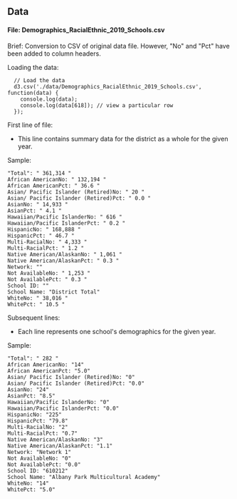 ## Data

#### File: Demographics_RacialEthnic_2019_Schools.csv

Brief: Conversion to CSV of original data file. However, "No" and "Pct"
have been added to column headers.

Loading the data:

```
  // Load the data
  d3.csv('./data/Demographics_RacialEthnic_2019_Schools.csv', function(data) {
    console.log(data);
    console.log(data[618]); // view a particular row    
  });
```

First line of file:
* This line contains summary data for the district as a whole for the given year.

Sample:

```
"Total": " 361,314 "
African AmericanNo: " 132,194 "
African AmericanPct: " 36.6 "
Asian/ Pacific Islander (Retired)No: " 20 "
Asian/ Pacific Islander (Retired)Pct: " 0.0 "
AsianNo: " 14,933 "
AsianPct: " 4.1 "
Hawaiian/Pacific IslanderNo: " 616 "
Hawaiian/Pacific IslanderPct: " 0.2 "
HispanicNo: " 168,888 "
HispanicPct: " 46.7 "
Multi-RacialNo: " 4,333 "
Multi-RacialPct: " 1.2 "
Native American/AlaskanNo: " 1,061 "
Native American/AlaskanPct: " 0.3 "
Network: ""
Not AvailableNo: " 1,253 "
Not AvailablePct: " 0.3 "
School ID: ""
School Name: "District Total"
WhiteNo: " 38,016 "
WhitePct: " 10.5 "
```

Subsequent lines:
* Each line represents one school's demographics for the given year.

Sample:

```
"Total": " 282 "
African AmericanNo: "14"
African AmericanPct: "5.0"
Asian/ Pacific Islander (Retired)No: "0"
Asian/ Pacific Islander (Retired)Pct: "0.0"
AsianNo: "24"
AsianPct: "8.5"
Hawaiian/Pacific IslanderNo: "0"
Hawaiian/Pacific IslanderPct: "0.0"
HispanicNo: "225"
HispanicPct: "79.8"
Multi-RacialNo: "2"
Multi-RacialPct: "0.7"
Native American/AlaskanNo: "3"
Native American/AlaskanPct: "1.1"
Network: "Network 1"
Not AvailableNo: "0"
Not AvailablePct: "0.0"
School ID: "610212"
School Name: "Albany Park Multicultural Academy"
WhiteNo: "14"
WhitePct: "5.0"
```
